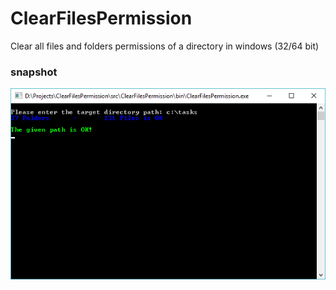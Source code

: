# ClearFilesPermission
Clear all files and folders permissions of a directory in windows (32/64 bit)


### snapshot
![snapshot](https://github.com/Behzadkhosravifar/ClearFilesPermission/raw/master/img/snapshot.png)
